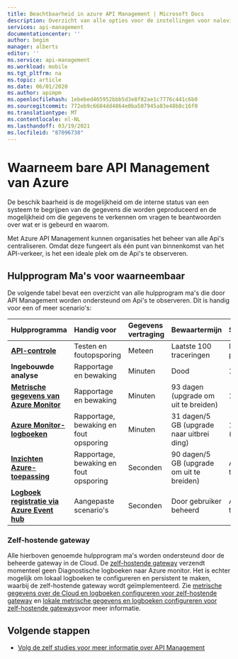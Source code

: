 ```yaml
---
title: Beachtbaarheid in azure API Management | Microsoft Docs
description: Overzicht van alle opties voor de instellingen voor naleving in azure API Management.
services: api-management
documentationcenter: ''
author: begim
manager: alberts
editor: ''
ms.service: api-management
ms.workload: mobile
ms.tgt_pltfrm: na
ms.topic: article
ms.date: 06/01/2020
ms.author: apimpm
ms.openlocfilehash: 1ebebed465952bbb5d3e8f82ae1c7776c441c6b0
ms.sourcegitcommit: 772eb9c6684dd4864e0ba507945a83e48b8c16f0
ms.translationtype: MT
ms.contentlocale: nl-NL
ms.lasthandoff: 03/19/2021
ms.locfileid: "87096738"
---
```

# <a name="observability-in-azure-api-management"></a>Waarneem bare API Management van Azure

De beschik baarheid is de mogelijkheid om de interne status van een systeem te begrijpen van de gegevens die worden geproduceerd en de mogelijkheid om die gegevens te verkennen om vragen te beantwoorden over wat er is gebeurd en waarom. 

Met Azure API Management kunnen organisaties het beheer van alle Api's centraliseren. Omdat deze fungeert als één punt van binnenkomst van het API-verkeer, is het een ideale plek om de Api's te observeren. 

## <a name="observability-tools"></a>Hulpprogram Ma's voor waarneembaar

De volgende tabel bevat een overzicht van alle hulpprogram ma's die door API Management worden ondersteund om Api's te observeren. Dit is handig voor een of meer scenario's:

| Hulpprogramma        | Handig voor    | Gegevens vertraging | Bewaartermijn | Steekproeven | Gegevens soort | Ingeschakeld|
|:------------- |:-------------|:---- |:----|:---- |:--- |:---- 
| **[API-controle](api-management-howto-api-inspector.md)** | Testen en foutopsporing | Meteen | Laatste 100 traceringen | Ingeschakeld per aanvraag | Traceringen aanvragen | Altijd
| **Ingebouwde analyse** | Rapportage en bewaking | Minuten | Dood | 100% | Rapporten en Logboeken | Altijd |
| **[Metrische gegevens van Azure Monitor](api-management-howto-use-azure-monitor.md)** | Rapportage en bewaking | Minuten | 93 dagen (upgrade om uit te breiden) | 100% | Metrische gegevens | Altijd |
| **[Azure Monitor-logboeken](api-management-howto-use-azure-monitor.md)** | Rapportage, bewaking en fout opsporing | Minuten | 31 dagen/5 GB (upgrade naar uitbrei ding) | 100% (aanpasbaar) | Logboeken | Optioneel |
| **[Inzichten Azure-toepassing](api-management-howto-app-insights.md)** | Rapportage, bewaking en fout opsporing | Seconden | 90 dagen/5 GB (upgrade om uit te breiden) | Aangepast telefoonnummer | Logboeken, metrische gegevens | Optioneel |
| **[Logboek registratie via Azure Event hub](api-management-howto-log-event-hubs.md)** | Aangepaste scenario's | Seconden | Door gebruiker beheerd | Aangepast telefoonnummer | Aangepast telefoonnummer | Optioneel |

### <a name="self-hosted-gateway"></a>Zelf-hostende gateway

Alle hierboven genoemde hulpprogram ma's worden ondersteund door de beheerde gateway in de Cloud. De [zelf-hostende gateway](self-hosted-gateway-overview.md) verzendt momenteel geen Diagnostische logboeken naar Azure monitor. Het is echter mogelijk om lokaal logboeken te configureren en persistent te maken, waarbij de zelf-hostende gateway wordt geïmplementeerd. Zie [metrische gegevens over de Cloud en logboeken configureren voor zelf-hostende gateway](how-to-configure-cloud-metrics-logs.md) en [lokale metrische gegevens en logboeken configureren voor zelf-hostende gateways](how-to-configure-local-metrics-logs.md)voor meer informatie.

## <a name="next-steps"></a>Volgende stappen

* [Volg de zelf studies voor meer informatie over API Management](import-and-publish.md)
